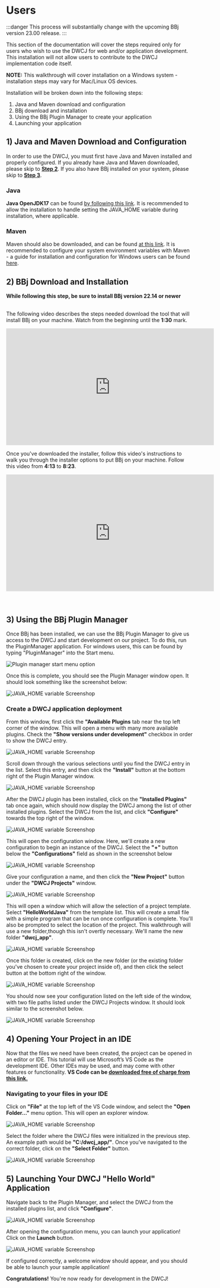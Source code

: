 <!-- ---
sidebar_position: 2
--- -->

# Users

:::danger
This process will substantially change with the upcoming BBj version 23.00 release.
:::

This section of the documentation will cover the steps required only for 
users who wish to use the DWCJ for web and/or application development.
This installation will not allow users to contribute to the DWCJ implementation
code itself.
<br/>

**NOTE:** This walkthrough will cover installation on a Windows system - installation
steps may vary for Mac/Linux OS devices.
<br/>

Installation will be broken down into the following steps:


1. Java and Maven download and configuration
2. BBj download and installation
3. Using the BBj Plugin Manager to create your application
4. Launching your application


## 1) Java and Maven Download and Configuration
<!-- This section describes the installation process for Java and Maven, both of which
will be required for development of applications and the engine itself. If you already
have Java and Maven downloaded, please skip to [**Step 2**](#section2). If you also have BBj installed on your system, please skip to [**Step 3**](#section3).

### Download Java for OS:
Begin by installing Java on your computer. You’ll want to select the version that matches your OS. 
A list of versions can be found [by following this link](https://adoptium.net/temurin/releases/).

### Configure the Java Installation
After selecting the correct version, follow the installation instructions. Note that you’ll want to 
set the JAVA_HOME variable. On Windows, this can be done by selecting the “Will be installed on local hard drive” 
option for the “Set JAVA_HOME variable” option during installation.

![Java installation options](./_images/contributors/image1.jpg)

With this step completed, Java will be installed on your system.

<br/>

### Install Maven

Next we’ll install Maven in order to allow the creation of a .jar file from the changes made to the engine. 
Make sure you take note of the location in which you install Maven, as this path will be needed in the next step. 
Go to [this link and select the correct download for your OS](https://maven.apache.org/download.cgi).

<br/>

### Configure Environment Variables for Maven

After Maven has been installed, various environment variables will need to be set to ensure Maven is used 
properly. This guide will walk through how to do this in Windows. Start by searching “Environment” from 
the start menu and select **“Edit the system environment variables”**


![Windows start menu environment variables option](./_images/contributors/image2.jpg)


Once the System Properties window appears, select the **“Environment Variables”** button from the bottom right:

![Environment Variables button](./_images/contributors/image3.jpg)


This window will allow us to create two new user variables, and to edit the path system variable. Select the **“New”** button
in the top portion of the window. 

![New button to add environment variable](./_images/contributors/image4.jpg)

A window will pop up with two fields, one for a variable name, and one for a variable value. 
For the name, enter **“MAVEN_HOME”**, and for the value, enter the path you installed your Maven files at. 
An example path might be **“C:\apache-maven-3.8.6”**. Hit okay to confirm.

![Saving the variable name and value](./_images/contributors/image5.jpg)


To finish configuring environment variables, click on the **“Path”** entry in the **“System Variables"** section. 
Then, select the **“Edit”** option. This will bring up a dialog window with the various Paths your system will check.

![Editing the Path variable](./_images/contributors/image6.jpg)


This will open a dialog window which will allow you to add a path to the list. Select **“New”**, and add the path to your 
Maven binary (this should be in the folder you downloaded from the Maven website).

![Editing the Path variable](./_images/contributors/image7.jpg)

To confirm both of these steps have been completed, open your preferred command line tool, and enter the following command:
**java -–version && mvn–version**

This should display the versions of both Java and Maven installed on your computer if the above steps were successfully completed:

![Editing the Path variable](./_images/contributors/image8.jpg) -->

In order to use the DWCJ, you must first have Java and Maven installed and properly configured. If you already
have Java and Maven downloaded, please skip to [**Step 2**](#section2). If you also have 
BBj installed on your system, please skip to [**Step 3**](#section3).

### Java

<b>Java OpenJDK17</b> can be found [by following this link](https://adoptium.net/temurin/releases/). It is recommended 
to allow the installation to handle setting the JAVA_HOME variable during installation, where applicable.

### Maven

Maven should also be downloaded, and can be found [at this link](https://maven.apache.org/download.cgi). It is 
recommended to configure your system environment variables with Maven - a guide for installation and configuration 
for Windows users can be found [here](https://phoenixnap.com/kb/install-maven-windows).


<a name='section2'></a>

## 2) BBj Download and Installation

<b>While following this step, be sure to install BBj version 22.14 or newer </b><br/><br/>

The following video describes the steps needed download the tool that will install BBj on your machine. Watch from the beginning until the **1:30** mark. 

<iframe width="560" height="315" src="https://www.youtube.com/embed/Ovk8kznQfGs?end=90" title="YouTube video player" frameborder="0" allow="accelerometer; autoplay; clipboard-write; encrypted-media; gyroscope; picture-in-picture" allowfullscreen="allowfullscreen"></iframe>

Once you've downloaded the installer, follow this video's instructions to walk you through the installer options to put BBj on your machine. Follow this 
video from **4:13** to **8:23**.

<iframe width="560" height="315" src="https://www.youtube.com/embed/Ovk8kznQfGs?start=253&end=503" title="YouTube video player" frameborder="0" allow="accelerometer; autoplay; clipboard-write; encrypted-media; gyroscope; picture-in-picture" allowfullscreen="allowfullscreen"></iframe>

<br/>
<br/>
<br/>

<a name='section3'></a>

## 3) Using the BBj Plugin Manager

Once BBj has been installed, we can use the BBj Plugin Manager to give us
access to the DWCJ and start development on our project. To do this, run the
PluginManager application. For windows users, this can be found by typing
"PluginManager" into the Start menu.

![Plugin manager start menu option](./_images/users/pluginmanager.png)

<!-- Begin by navigating to the bbx folder you installed in the previous step. An 
example path would be **C:\bbx\plugins**. 

![JAVA_HOME variable Screenshop](./_images/users/i1.jpg)
<br/>

From here, navigate to and open the plugins folder.

![JAVA_HOME variable Screenshop](./_images/users/i2.jpg)
<br/>

In this folder, you should see a .bbj file named **"PluginManagerLauncher.bbj"**.
In order to launch this application, we'll need to tell the system which program
to launch it with. 

![JAVA_HOME variable Screenshop](./_images/users/i3.jpg)
<br/>

Double click on the file, at which point you'll be prompted to choose a program
to open the file. Select **"More apps**

![JAVA_HOME variable Screenshop](./_images/users/i4.jpg)
<br/>

Then select **Look for another app on this PC**, at which point we can navigate
to the correct folder and select BBj, which will allow us to run the 
Plugin Manager

![JAVA_HOME variable Screenshop](./_images/users/i5.jpg)
<br/>

Navigate to the bbx folder you created during BBj installation, and open the
bin folder, where you should find the BBj application. A sample path will 
look something like **"C:/bbx/bin"**. Select the BBj application, which
will open the Plugin Manager.

![JAVA_HOME variable Screenshop](./_images/users/i6.jpg)
<br/> -->



Once this is complete, you should see the Plugin Manager window open. It 
should look something like the screenshot below:

![JAVA_HOME variable Screenshop](./_images/users/i7.jpg)
<br/>

### Create a DWCJ application deployment

From this window, first click the **"Available Plugins** tab near the 
top left corner of the window. This will open a menu with many more available
plugins. Check the **"Show versions under development"** checkbox in order to
show the DWCJ entry.

![JAVA_HOME variable Screenshop](./_images/users/i8.jpg)
<br/>

Scroll down through the various selections until you find the DWCJ entry in
the list. Select this entry, and then click the **"Install"** button at the
bottom right of the Plugin Manager window.

![JAVA_HOME variable Screenshop](./_images/users/i9.jpg)
<br/>

After the DWCJ plugin has been installed, click on the **"Installed Plugins"**
tab once again, which should now display the DWCJ among the list of other 
installed plugins. Select the DWCJ from the list, and click **"Configure"**
towards the top right of the window.

![JAVA_HOME variable Screenshop](./_images/users/i10.jpg)
<br/>

This will open the configuration window. Here, we'll create a new configuration
to begin an instance of the DWCJ. Select the **"+"** button below the 
**"Configurations"** field as shown in the screenshot below

![JAVA_HOME variable Screenshop](./_images/users/i11.jpg)
<br/>

Give your configuration a name, and then click the **"New Project"** button
under the **"DWCJ Projects"** window.

![JAVA_HOME variable Screenshop](./_images/users/i12.jpg)
<br/>

This will open a window which will allow the selection of a project template.
Select **"HelloWorldJava"** from the template list. This will create a small file with
a simple program that can be run once configuration is complete.
You'll also be prompted to select the location of the project. This walkthrough will use 
a new folder,though this isn't overtly necessary. We'll name the new folder **"dwcj_app"**.

![JAVA_HOME variable Screenshop](./_images/users/i13.jpg)
<br/>

Once this folder is created, click on the new folder (or the existing folder
you've chosen to create your project inside of), and then click the select
button at the bottom right of the window.

![JAVA_HOME variable Screenshop](./_images/users/i14.jpg)
<br/>

You should now see your configuration listed on the left side of the window,
with two file paths listed under the DWCJ Projects window. It should look
similar to the screenshot below.

![JAVA_HOME variable Screenshop](./_images/users/i15.jpg)
<br/>

## 4) Opening Your Project in an IDE

Now that the files we need have been created, the project can be opened in 
an editor or IDE. This tutorial will use Microsoft’s VS Code as the development IDE. 
Other IDEs may be used, and may come with other features or functionality. **VS Code can be [downloaded free of charge from this link.](https://code.visualstudio.com/Download)**

### Navigating to your files in your IDE

Click on **"File"** at the top left of the VS Code window, and select the
**"Open Folder..."** menu option. This will open an explorer window.

![JAVA_HOME variable Screenshop](./_images/users/i16.jpg)
<br/>

Select the folder where the DWCJ files were initialized in the previous step.
An example path would be **"C:/dwcj_app/"**. Once you've navigated to the
correct folder, click on the **"Select Folder"** button.

![JAVA_HOME variable Screenshop](./_images/users/i17.jpg)
<br/>


## 5) Launching Your DWCJ "Hello World" Application

Navigate back to the Plugin Manager, and select the DWCJ from the installed
plugins list, and click **"Configure"**. 

![JAVA_HOME variable Screenshop](./_images/users/i20.jpg)
<br/>

After opening the configuration menu, you can launch your application! Click on
the **Launch** button.

![JAVA_HOME variable Screenshop](./_images/users/i21.jpg)
<br/>

If configured correctly, a welcome window should appear, and you should be able
to launch your sample application!

**Congratulations!** You're now ready for development in the DWCJ!
